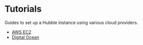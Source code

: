 # Tutorials


Guides to set up a Hubble instance using various cloud providers.

- [AWS EC2](https://youtu.be/rKoFJq_kHVc?si=IIYWDrUfphah-Xaa)
- [Digital Ocean](https://warpcast.notion.site/Set-up-Hubble-on-DigitalOcean-Public-e38173c487874c91828665e73eac94c1)
